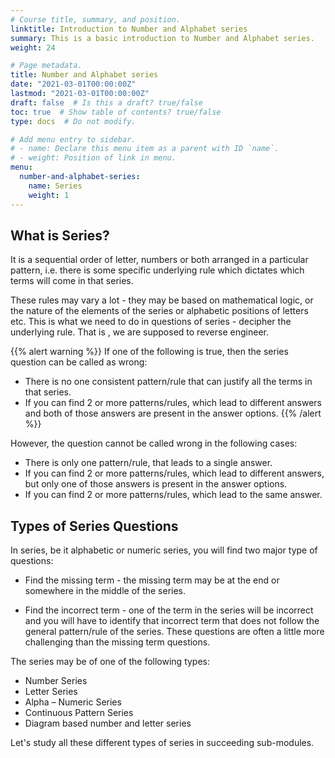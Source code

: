 ```yaml
---
# Course title, summary, and position.
linktitle: Introduction to Number and Alphabet series
summary: This is a basic introduction to Number and Alphabet series.
weight: 24

# Page metadata.
title: Number and Alphabet series
date: "2021-03-01T00:00:00Z"
lastmod: "2021-03-01T00:00:00Z"
draft: false  # Is this a draft? true/false
toc: true  # Show table of contents? true/false
type: docs  # Do not modify.

# Add menu entry to sidebar.
# - name: Declare this menu item as a parent with ID `name`.
# - weight: Position of link in menu.
menu:
  number-and-alphabet-series:
    name: Series
    weight: 1
---
```


## What is Series?

It is a sequential order of letter, numbers or both arranged in a particular pattern, i.e. there is some specific underlying rule which dictates which terms will come in that series. 

These rules may vary a lot - they may be based on mathematical logic, or the nature of the elements of the series or alphabetic positions of letters etc. This is what we need to do in questions of series - decipher the underlying rule. That is , we are supposed to reverse engineer. 

{{% alert warning %}}
If one of the following is true, then the series question can be called as wrong:
* There is no one consistent pattern/rule that can justify all the terms in that series. 
* If you can find 2 or more patterns/rules, which lead to different answers and both of those answers are present in the answer options. 
{{% /alert %}}

However, the question cannot be called wrong in the following cases:
* There is only one pattern/rule, that leads to a single answer. 
* If you can find 2 or more patterns/rules, which lead to different answers, but only one of those answers is present in the answer options. 
* If you can find 2 or more patterns/rules, which lead to the same answer. 


## Types of Series Questions 

In series, be it alphabetic or numeric series, you will find two major type of questions:

* Find the missing term - the missing term may be at the end or somewhere in the middle of the series.

* Find the incorrect term - one of the term in the series will be incorrect and you will have to identify that incorrect term that does not follow the general pattern/rule of the series. These questions are often a little more challenging than the missing term questions. 

The series may be of one of the following types:

- Number Series
- Letter Series
- Alpha – Numeric Series
- Continuous Pattern Series
- Diagram based number and letter series

Let's study all these different types of series in succeeding sub-modules. 
